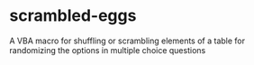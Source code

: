 # scrambled-eggs
A VBA macro for shuffling or scrambling elements of a table for randomizing the options in multiple choice questions
